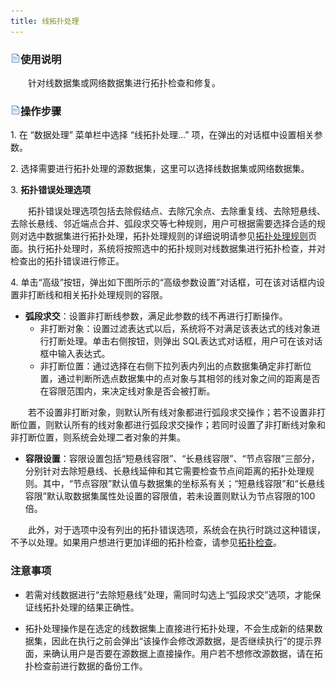 ```yaml
---
title: 线拓扑处理
---
```


### ![](img/read.gif)使用说明

　　针对线数据集或网络数据集进行拓扑检查和修复。

### ![](img/read.gif)操作步骤

1\.  在 “数据处理” 菜单栏中选择 “线拓扑处理...” 项，在弹出的对话框中设置相关参数。

2\.  选择需要进行拓扑处理的源数据集，这里可以选择线数据集或网络数据集。

3\.  **拓扑错误处理选项**

　　拓扑错误处理选项包括去除假结点、去除冗余点、去除重复线、去除短悬线、去除长悬线、邻近端点合并、弧段求交等七种规则，用户可根据需要选择合适的规则对选中数据集进行拓扑处理，拓扑处理规则的详细说明请参见[拓扑处理规则](TopoProcess.html)页面。执行拓扑处理时，系统将按照选中的拓扑规则对线数据集进行拓扑检查，并对检查出的拓扑错误进行修正。

4\. 单击“高级”按钮，弹出如下图所示的“高级参数设置”对话框，可在该对话框内设置非打断线和相关拓扑处理规则的容限。


-   **弧段求交**：设置非打断线参数，满足此参数的线不再进行打断操作。
    -   非打断对象：设置过滤表达式以后，系统将不对满足该表达式的线对象进行打断处理。单击右侧按钮，则弹出 SQL表达式对话框，用户可在该对话框中输入表达式。
    -   非打断位置：通过选择在右侧下拉列表内列出的点数据集确定非打断位置，通过判断所选点数据集中的点对象与其相邻的线对象之间的距离是否在容限范围内，来决定线对象是否会被打断。

　　若不设置非打断对象，则默认所有线对象都进行弧段求交操作；若不设置非打断位置，则默认所有的线对象都进行弧段求交操作；若同时设置了非打断线对象和非打断位置，则系统会处理二者对象的并集。

-   **容限设置**：容限设置包括“短悬线容限”、“长悬线容限”、“节点容限”三部分，分别针对去除短悬线、长悬线延伸和其它需要检查节点间距离的拓扑处理规则。其中，“节点容限”默认值与数据集的坐标系有关；“短悬线容限”和“长悬线容限”默认取数据集属性处设置的容限值，若未设置则默认为节点容限的100倍。

　　此外，对于选项中没有列出的拓扑错误选项，系统会在执行时跳过这种错误，不予以处理。如果用户想进行更加详细的拓扑检查，请参见[拓扑检查](TopoCheck.htm)。
    

### 注意事项

* 若需对线数据进行“去除短悬线”处理，需同时勾选上“弧段求交”选项，才能保证线拓扑处理的结果正确性。

* 拓扑处理操作是在选定的线数据集上直接进行拓扑处理，不会生成新的结果数据集，因此在执行之前会弹出“该操作会修改源数据，是否继续执行”的提示界面，来确认用户是否要在源数据上直接操作。用户若不想修改源数据，请在拓扑检查前进行数据的备份工作。


